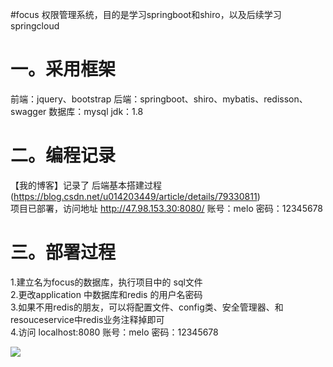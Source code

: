 #focus
权限管理系统，目的是学习springboot和shiro，以及后续学习springcloud

一。采用框架
===========
前端：jquery、bootstrap
后端：springboot、shiro、mybatis、redisson、swagger
数据库：mysql
jdk：1.8

二。编程记录
==========
【我的博客】记录了 后端基本搭建过程  (https://blog.csdn.net/u014203449/article/details/79330811)</br>
项目已部署，访问地址  http://47.98.153.30:8080/  账号：melo 密码：12345678

三。部署过程
==========
1.建立名为focus的数据库，执行项目中的 sql文件</br>
2.更改application 中数据库和redis 的用户名密码</br>
3.如果不用redis的朋友，可以将配置文件、config类、安全管理器、和resouceservice中redis业务注释掉即可</br>
4.访问 localhost:8080  账号：melo 密码：12345678</br>

![](https://github.com/MeloFocus/focus/raw/master/img/user.png)
